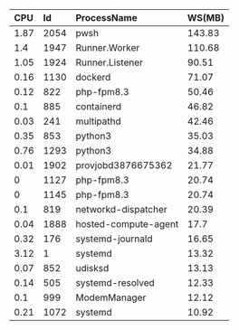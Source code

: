 

|CPU|Id|ProcessName|WS(MB)|
|:--|:--|:--|:--|
|1.87|2054|pwsh|143.83|
|1.4|1947|Runner.Worker|110.68|
|1.05|1924|Runner.Listener|90.51|
|0.16|1130|dockerd|71.07|
|0.12|822|php-fpm8.3|50.46|
|0.1|885|containerd|46.82|
|0.03|241|multipathd|42.46|
|0.35|853|python3|35.03|
|0.76|1293|python3|34.88|
|0.01|1902|provjobd3876675362|21.77|
|0|1127|php-fpm8.3|20.74|
|0|1145|php-fpm8.3|20.74|
|0.1|819|networkd-dispatcher|20.39|
|0.04|1888|hosted-compute-agent|17.7|
|0.32|176|systemd-journald|16.65|
|3.12|1|systemd|13.32|
|0.07|852|udisksd|13.13|
|0.14|505|systemd-resolved|12.33|
|0.1|999|ModemManager|12.12|
|0.21|1072|systemd|10.92|

